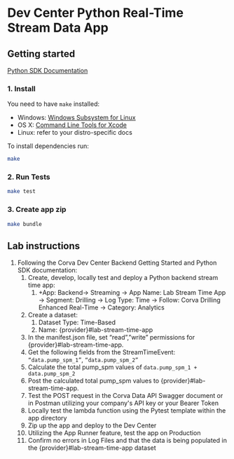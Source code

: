 # Dev Center Python Real-Time Stream Data App

## Getting started

[Python SDK Documentation](https://corva-ai.github.io/python-sdk)

### 1. Install

You need to have `make` installed:

- Windows: [Windows Subsystem for Linux](https://docs.microsoft.com/en-us/windows/wsl/install)
- OS X: [Command Line Tools for Xcode](https://developer.apple.com/download/more/)
- Linux: refer to your distro-specific docs

To install dependencies run:

```sh
make
```

### 2. Run Tests

```sh
make test
```

### 3. Create app zip

```sh
make bundle
```

## Lab instructions

1. Following the Corva Dev Center Backend Getting Started and Python SDK documentation: 
   1. Create, develop, locally test and deploy a Python backend stream time app: 
      1. +App: Backend→ Streaming → App Name: Lab Stream Time App → Segment: Drilling → Log Type: Time → Follow: Corva Drilling Enhanced Real-Time → Category: Analytics
   2. Create a dataset:
      1. Dataset Type: Time-Based
      2. Name: {provider}#lab-stream-time-app
   3. In the manifest.json file, set “read”,”write” permissions for  {provider}#lab-stream-time-app. 
   4. Get the following fields from the StreamTimeEvent: `“data.pump_spm_1”`, `“data.pump_spm_2”`
   5. Calculate the total pump_spm values of `data.pump_spm_1 + data.pump_spm_2`
   6. Post the calculated total pump_spm values to {provider}#lab-stream-time-app.
   7. Test the POST request in the Corva Data API Swagger document or in Postman utilizing your company's API key or your Bearer Token
   8. Locally test the lambda function using the Pytest template within the app directory
   9. Zip up the app and deploy to the Dev Center
   10. Utilizing the App Runner feature, test the app on Production
   11. Confirm no errors in Log Files and that the data is being populated in the {provider}#lab-stream-time-app dataset
